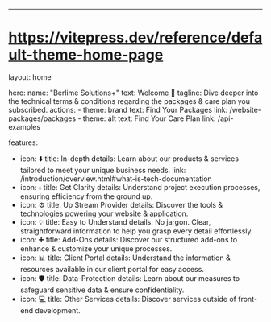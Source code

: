 ---
# https://vitepress.dev/reference/default-theme-home-page
layout: home

hero:
  name: "Berlime Solutions+"
  text: Welcome 🚀
  tagline: Dive deeper into the technical terms & conditions regarding the packages & care plan you subscribed.
  actions:
    - theme: brand
      text: Find Your Packages
      link: /website-packages/packages
    - theme: alt
      text: Find Your Care Plan
      link: /api-examples

features:
  - icon: ⬇️
    title: In-depth
    details: Learn about our products & services tailored to meet your unique business needs.
    link: /introduction/overview.html#what-is-tech-documentation
  - icon: 💧
    title: Get Clarity
    details: Understand project execution processes, ensuring efficiency from the ground up.
  - icon: ⚙️
    title: Up Stream Provider
    details: Discover the tools & technologies powering your website & application.
  - icon: 💡
    title: Easy to Understand
    details: No jargon. Clear, straightforward information to help you grasp every detail effortlessly.
  - icon: ➕
    title: Add-Ons
    details: Discover our structured add-ons to enhance & customize your unique processes.
  - icon: 📊
    title: Client Portal
    details: Understand the information & resources available in our client portal for easy access.
  - icon: 🛡️
    title: Data-Protection
    details: Learn about our measures to safeguard sensitive data & ensure confidentiality. 
  - icon: 💻
    title: Other Services
    details: Discover services outside of front-end development.